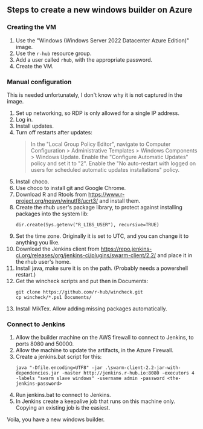 
## Steps to create a new windows builder on Azure

### Creating the VM

1. Use the "Windows (Windows Server 2022 Datacenter Azure Edition)" image.
2. Use the `r-hub` resource group.
3. Add a user called `rhub`, with the appropriate password.
4. Create the VM.

### Manual configuration

This is needed unfortunately, I don't know why it is not captured in the image.

1. Set up networking, so RDP is only allowed for a single IP address.
1. Log in.
1. Install updates.
1. Turn off restarts after updates:
   > In the "Local Group Policy Editor", navigate to Computer 
   > Configuration > Administrative Templates > Windows Components > Windows
   > Update. Enable the "Configure Automatic Updates" policy and set it to
   > "2". Enable the "No auto-restart with logged on users for scheduled
   >  automatic updates installations" policy.
1. Install choco.
1. Use choco to install git and Google Chrome.
1. Download R and Rtools from https://www.r-project.org/nosvn/winutf8/ucrt3/
   and install them.
1. Create the rhub user's package library, to protect against installing
   packages into the system lib:
   ```
   dir.create(Sys.getenv("R_LIBS_USER"), recursive=TRUE)
   ```
1. Set the time zone. Originally it is set to UTC, and you can change it
   to anything you like.
1. Download the Jenkins client from
   https://repo.jenkins-ci.org/releases/org/jenkins-ci/plugins/swarm-client/2.2/ and place it in the rhub user's home.
1. Install java, make sure it is on the path. (Probably needs a powershell
   restart.)
1. Get the wincheck scripts and put then in Documents:
   ```
   git clone https://github.com/r-hub/wincheck.git
   cp wincheck/*.ps1 Documents/
   ```
1. Install MikTex. Allow adding missing packages automatically.

### Connect to Jenkins

1. Allow the builder machine on the AWS firewall to connect to
   Jenkins, to ports 8080 and 50000.
1. Allow the machine to update the artifacts, in the Azure Firewall.
1. Create a jenkins.bat script for this:
   ```
   java "-Dfile.encoding=UTF8" -jar .\swarm-client-2.2-jar-with-dependencies.jar -master http://jenkins.r-hub.io:8080 -executors 4 -labels "swarm slave windows" -username admin -password <the-jenkins-password>
   ```
1. Run jenkins.bat to connect to Jenkins.
1. In Jenkins create a keepalive job that runs on this machine only. Copying an existing job
   is the easiest.

Voila, you have a new windows builder.
